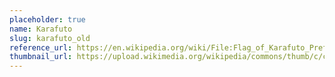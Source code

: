 ```yaml
---
placeholder: true
name: Karafuto
slug: karafuto_old
reference_url: https://en.wikipedia.org/wiki/File:Flag_of_Karafuto_Prefecture.svg
thumbnail_url: https://upload.wikimedia.org/wikipedia/commons/thumb/c/ca/Flag_of_Karafuto_Prefecture.svg/120px-Flag_of_Karafuto_Prefecture.svg.png
---
```

